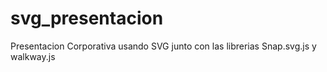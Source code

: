 # svg_presentacion
Presentacion Corporativa usando SVG  junto con las librerias Snap.svg.js y walkway.js 
